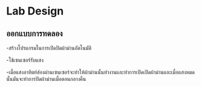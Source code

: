 # Lab Design

## ออกแบบการทดลอง

-สร้างโปรแกรมในการเปิดปิดผ้าม่านอัตโนมัติ

-ใช้เซนเซอร์รับแสง

-เมื่อแสงอาทิตย์ส่องผ่านเซนเซอร์จะทำให้ผ้าม่านนั้นทำงานและทำการเปิดเปิดผ้าม่านและเมื่อแสงหมดนั้นมันจะทำการปิดผ้าม่านเมื่อตอนกลางคืน
